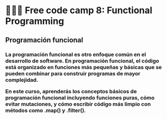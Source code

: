 <h1>👨🏻‍💻 Free code camp 8: Functional Programming</h1>
<h2>Programación funcional</h2>
<h3>La programación funcional es otro enfoque común en el desarrollo de software. En programación funcional, el código está organizado en funciones más pequeñas y básicas que se pueden combinar para construir programas de mayor complejidad.

En este curso, aprenderás los conceptos básicos de programación funcional incluyendo funciones puras, cómo evitar mutaciones, y cómo escribir código más limpio con métodos como .map() y .filter().</h3>